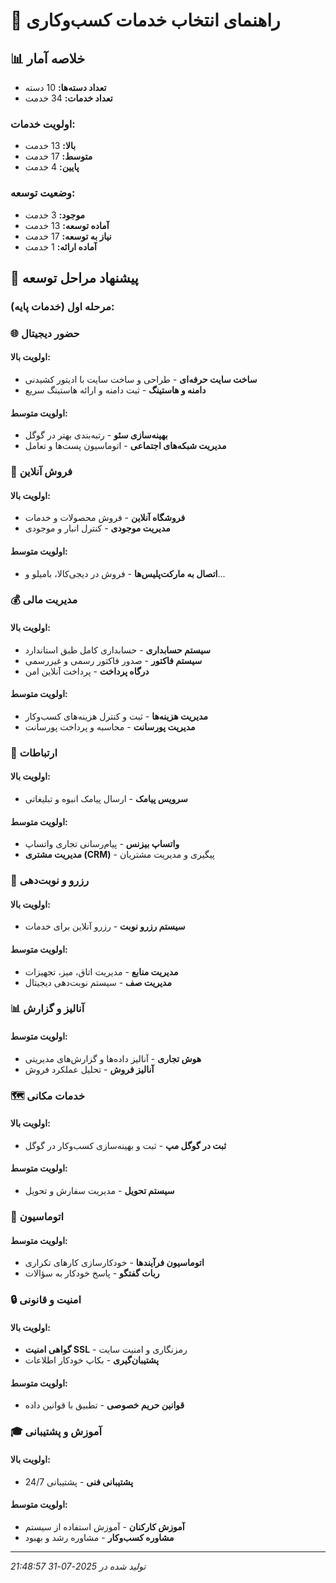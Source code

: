 # 🏢 راهنمای انتخاب خدمات کسب‌وکاری

## 📊 خلاصه آمار
- **تعداد دسته‌ها:** 10 دسته
- **تعداد خدمات:** 34 خدمت

### اولویت خدمات:
- **بالا:** 13 خدمت
- **متوسط:** 17 خدمت  
- **پایین:** 4 خدمت

### وضعیت توسعه:
- **موجود:** 3 خدمت
- **آماده توسعه:** 13 خدمت
- **نیاز به توسعه:** 17 خدمت
- **آماده ارائه:** 1 خدمت

## 🎯 پیشنهاد مراحل توسعه

### مرحله اول (خدمات پایه):

### 🌐 حضور دیجیتال
#### اولویت بالا:
- **ساخت سایت حرفه‌ای** - طراحی و ساخت سایت با ادیتور کشیدنی
- **دامنه و هاستینگ** - ثبت دامنه و ارائه هاستینگ سریع
#### اولویت متوسط:
- **بهینه‌سازی سئو** - رتبه‌بندی بهتر در گوگل
- **مدیریت شبکه‌های اجتماعی** - اتوماسیون پست‌ها و تعامل

### 🛒 فروش آنلاین
#### اولویت بالا:
- **فروشگاه آنلاین** - فروش محصولات و خدمات
- **مدیریت موجودی** - کنترل انبار و موجودی
#### اولویت متوسط:
- **اتصال به مارکت‌پلیس‌ها** - فروش در دیجی‌کالا، بامیلو و...

### 💰 مدیریت مالی
#### اولویت بالا:
- **سیستم حسابداری** - حسابداری کامل طبق استاندارد
- **سیستم فاکتور** - صدور فاکتور رسمی و غیررسمی
- **درگاه پرداخت** - پرداخت آنلاین امن
#### اولویت متوسط:
- **مدیریت هزینه‌ها** - ثبت و کنترل هزینه‌های کسب‌وکار
- **مدیریت پورسانت** - محاسبه و پرداخت پورسانت

### 📱 ارتباطات
#### اولویت بالا:
- **سرویس پیامک** - ارسال پیامک انبوه و تبلیغاتی
#### اولویت متوسط:
- **واتساپ بیزنس** - پیام‌رسانی تجاری واتساپ
- **مدیریت مشتری (CRM)** - پیگیری و مدیریت مشتریان

### 📅 رزرو و نوبت‌دهی
#### اولویت بالا:
- **سیستم رزرو نوبت** - رزرو آنلاین برای خدمات
#### اولویت متوسط:
- **مدیریت منابع** - مدیریت اتاق، میز، تجهیزات
- **مدیریت صف** - سیستم نوبت‌دهی دیجیتال

### 📊 آنالیز و گزارش
#### اولویت متوسط:
- **هوش تجاری** - آنالیز داده‌ها و گزارش‌های مدیریتی
- **آنالیز فروش** - تحلیل عملکرد فروش

### 🗺️ خدمات مکانی
#### اولویت بالا:
- **ثبت در گوگل مپ** - ثبت و بهینه‌سازی کسب‌وکار در گوگل
#### اولویت متوسط:
- **سیستم تحویل** - مدیریت سفارش و تحویل

### 🤖 اتوماسیون
#### اولویت متوسط:
- **اتوماسیون فرآیندها** - خودکارسازی کارهای تکراری
- **ربات گفتگو** - پاسخ خودکار به سؤالات

### 🔒 امنیت و قانونی
#### اولویت بالا:
- **گواهی امنیت SSL** - رمزنگاری و امنیت سایت
- **پشتیبان‌گیری** - بکاپ خودکار اطلاعات
#### اولویت متوسط:
- **قوانین حریم خصوصی** - تطبیق با قوانین داده

### 🎓 آموزش و پشتیبانی
#### اولویت بالا:
- **پشتیبانی فنی** - پشتیبانی 24/7
#### اولویت متوسط:
- **آموزش کارکنان** - آموزش استفاده از سیستم
- **مشاوره کسب‌وکار** - مشاوره رشد و بهبود

---
*تولید شده در 2025-07-31 21:48:57*
